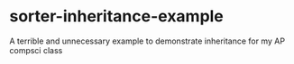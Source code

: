 # sorter-inheritance-example
A terrible and unnecessary example to demonstrate inheritance for my AP compsci class
